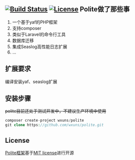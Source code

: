[![Build Status](https://travis-ci.org/wxuns/polite)](https://travis-ci.org/laravel/lumen-framework)
[![License](https://poser.pugx.org/laravel/lumen-framework/license.svg)](https://packagist.org/packages/wxuns/polite)
**Polite做了那些事**
----
1. 一个基于yaf的PHP框架
2. 支持composer
3. 类似于Laravel的命令行工具
4. 数据库迁移
5. 集成Seaslog高性能日志扩展
6.  ...

**扩展要求**
----
编译安装yaf、seaslog扩展

**安装步骤**
----
~~polite目前还处于测试开发中，不建议生产环境中使用~~
```php
composer create-project wxuns/polite
git clone https://github.com/wxuns/polite.git
```

**License**
----
[Polite框架](https://github.com/wxuns/polite.git "Polite框架")基于[MIT license](http://opensource.org/licenses/MIT)进行开源
